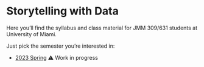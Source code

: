 # Storytelling with Data

Here you’ll find the syllabus and class material for JMM 309/631 students at University of Miami. 

Just pick the semester you’re interested in:

- [2023 Spring](2023/spring/) ⚠️ Work in progress
